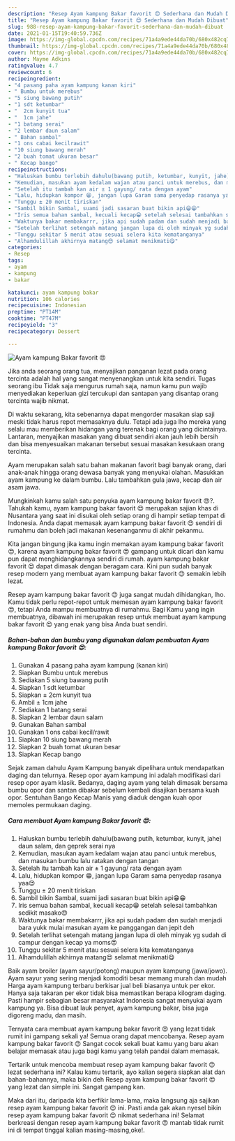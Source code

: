 ```yaml
---
description: "Resep Ayam kampung Bakar favorit 😍 Sederhana dan Mudah Dibuat"
title: "Resep Ayam kampung Bakar favorit 😍 Sederhana dan Mudah Dibuat"
slug: 988-resep-ayam-kampung-bakar-favorit-sederhana-dan-mudah-dibuat
date: 2021-01-15T19:40:59.736Z
image: https://img-global.cpcdn.com/recipes/71a4a9ede44da70b/680x482cq70/ayam-kampung-bakar-favorit-😍-foto-resep-utama.jpg
thumbnail: https://img-global.cpcdn.com/recipes/71a4a9ede44da70b/680x482cq70/ayam-kampung-bakar-favorit-😍-foto-resep-utama.jpg
cover: https://img-global.cpcdn.com/recipes/71a4a9ede44da70b/680x482cq70/ayam-kampung-bakar-favorit-😍-foto-resep-utama.jpg
author: Mayme Adkins
ratingvalue: 4.7
reviewcount: 6
recipeingredient:
- "4 pasang paha ayam kampung kanan kiri"
- " Bumbu untuk merebus"
- "5 siung bawang putih"
- "1 sdt ketumbar"
- "  2cm kunyit tua"
- "  1cm jahe"
- "1 batang serai"
- "2 lembar daun salam"
- " Bahan sambal"
- "1 ons cabai kecilrawit"
- "10 siung bawang merah"
- "2 buah tomat ukuran besar"
- " Kecap bango"
recipeinstructions:
- "Haluskan bumbu terlebih dahulu(bawang putih, ketumbar, kunyit, jahe) daun salam, dan geprek serai nya"
- "Kemudian, masukan ayam kedalam wajan atau panci untuk merebus, dan masukan bumbu lalu ratakan dengan tangan"
- "Setelah itu tambah kan air ± 1 gayung/ rata dengan ayam"
- "Lalu, hidupkan kompor 😁, jangan lupa Garam sama penyedap rasanya yaa😍"
- "Tunggu ± 20 menit tiriskan"
- "Sambil bikin Sambal, suami jadi sasaran buat bikin api😁😁"
- "Iris semua bahan sambal, kecuali kecap😁 setelah selesai tambahkan sedikit masako😍"
- "Waktunya bakar membakarrr, jika api sudah padam dan sudah menjadi bara yukk mulai masukan ayam ke panggangan dan jepit deh"
- "Setelah terlihat setengah matang jangan lupa di oleh minyak yg sudah di campur dengan kecap ya moms😍"
- "Tunggu sekitar 5 menit atau sesuai selera kita kematanganya"
- "Alhamdulillah akhirnya matang😍 selamat menikmati😋"
categories:
- Resep
tags:
- ayam
- kampung
- bakar

katakunci: ayam kampung bakar 
nutrition: 106 calories
recipecuisine: Indonesian
preptime: "PT14M"
cooktime: "PT47M"
recipeyield: "3"
recipecategory: Dessert

---
```



![Ayam kampung Bakar favorit 😍](https://img-global.cpcdn.com/recipes/71a4a9ede44da70b/680x482cq70/ayam-kampung-bakar-favorit-😍-foto-resep-utama.jpg)

Jika anda seorang orang tua, menyajikan panganan lezat pada orang tercinta adalah hal yang sangat menyenangkan untuk kita sendiri. Tugas seorang ibu Tidak saja mengurus rumah saja, namun kamu pun wajib menyediakan keperluan gizi tercukupi dan santapan yang disantap orang tercinta wajib nikmat.

Di waktu  sekarang, kita sebenarnya dapat mengorder masakan siap saji meski tidak harus repot memasaknya dulu. Tetapi ada juga lho mereka yang selalu mau memberikan hidangan yang terenak bagi orang yang dicintainya. Lantaran, menyajikan masakan yang dibuat sendiri akan jauh lebih bersih dan bisa menyesuaikan makanan tersebut sesuai masakan kesukaan orang tercinta. 

Ayam merupakan salah satu bahan makanan favorit bagi banyak orang, dari anak-anak hingga orang dewasa banyak yang menyukai olahan. Masukkan ayam kampung ke dalam bumbu. Lalu tambahkan gula jawa, kecap dan air asam jawa.

Mungkinkah kamu salah satu penyuka ayam kampung bakar favorit 😍?. Tahukah kamu, ayam kampung bakar favorit 😍 merupakan sajian khas di Nusantara yang saat ini disukai oleh setiap orang di hampir setiap tempat di Indonesia. Anda dapat memasak ayam kampung bakar favorit 😍 sendiri di rumahmu dan boleh jadi makanan kesenanganmu di akhir pekanmu.

Kita jangan bingung jika kamu ingin memakan ayam kampung bakar favorit 😍, karena ayam kampung bakar favorit 😍 gampang untuk dicari dan kamu pun dapat menghidangkannya sendiri di rumah. ayam kampung bakar favorit 😍 dapat dimasak dengan beragam cara. Kini pun sudah banyak resep modern yang membuat ayam kampung bakar favorit 😍 semakin lebih lezat.

Resep ayam kampung bakar favorit 😍 juga sangat mudah dihidangkan, lho. Kamu tidak perlu repot-repot untuk memesan ayam kampung bakar favorit 😍, tetapi Anda mampu membuatnya di rumahmu. Bagi Kamu yang ingin membuatnya, dibawah ini merupakan resep untuk membuat ayam kampung bakar favorit 😍 yang enak yang bisa Anda buat sendiri.

<!--inarticleads1-->

##### Bahan-bahan dan bumbu yang digunakan dalam pembuatan Ayam kampung Bakar favorit 😍:

1. Gunakan 4 pasang paha ayam kampung (kanan kiri)
1. Siapkan  Bumbu untuk merebus
1. Sediakan 5 siung bawang putih
1. Siapkan 1 sdt ketumbar
1. Siapkan  ± 2cm kunyit tua
1. Ambil  ± 1cm jahe
1. Sediakan 1 batang serai
1. Siapkan 2 lembar daun salam
1. Gunakan  Bahan sambal
1. Gunakan 1 ons cabai kecil/rawit
1. Siapkan 10 siung bawang merah
1. Siapkan 2 buah tomat ukuran besar
1. Siapkan  Kecap bango


Sejak zaman dahulu Ayam Kampung banyak dipelihara untuk mendapatkan daging dan telurnya. Resep opor ayam kampung ini adalah modifikasi dari resep opor ayam klasik. Bedanya, daging ayam yang telah dimasak bersama bumbu opor dan santan dibakar sebelum kembali disajikan bersama kuah opor. Sentuhan Bango Kecap Manis yang diaduk dengan kuah opor memoles permukaan daging. 

<!--inarticleads2-->

##### Cara membuat Ayam kampung Bakar favorit 😍:

1. Haluskan bumbu terlebih dahulu(bawang putih, ketumbar, kunyit, jahe) daun salam, dan geprek serai nya
1. Kemudian, masukan ayam kedalam wajan atau panci untuk merebus, dan masukan bumbu lalu ratakan dengan tangan
1. Setelah itu tambah kan air ± 1 gayung/ rata dengan ayam
1. Lalu, hidupkan kompor 😁, jangan lupa Garam sama penyedap rasanya yaa😍
1. Tunggu ± 20 menit tiriskan
1. Sambil bikin Sambal, suami jadi sasaran buat bikin api😁😁
1. Iris semua bahan sambal, kecuali kecap😁 setelah selesai tambahkan sedikit masako😍
1. Waktunya bakar membakarrr, jika api sudah padam dan sudah menjadi bara yukk mulai masukan ayam ke panggangan dan jepit deh
1. Setelah terlihat setengah matang jangan lupa di oleh minyak yg sudah di campur dengan kecap ya moms😍
1. Tunggu sekitar 5 menit atau sesuai selera kita kematanganya
1. Alhamdulillah akhirnya matang😍 selamat menikmati😋


Baik ayam broiler (ayam sayur/potong) maupun ayam kampung (jawa/jowo). Ayam sayur yang sering menjadi komoditi besar memang murah dan mudah Harga ayam kampung terbaru berkisar jual beli biasanya untuk per ekor. Hanya saja takaran per ekor tidak bisa memastikan berapa kilogram daging. Pasti hampir sebagian besar masyarakat Indonesia sangat menyukai ayam kampung ya. Bisa dibuat lauk penyet, ayam kampung bakar, bisa juga digoreng madu, dan masih. 

Ternyata cara membuat ayam kampung bakar favorit 😍 yang lezat tidak rumit ini gampang sekali ya! Semua orang dapat mencobanya. Resep ayam kampung bakar favorit 😍 Sangat cocok sekali buat kamu yang baru akan belajar memasak atau juga bagi kamu yang telah pandai dalam memasak.

Tertarik untuk mencoba membuat resep ayam kampung bakar favorit 😍 lezat sederhana ini? Kalau kamu tertarik, ayo kalian segera siapkan alat dan bahan-bahannya, maka bikin deh Resep ayam kampung bakar favorit 😍 yang lezat dan simple ini. Sangat gampang kan. 

Maka dari itu, daripada kita berfikir lama-lama, maka langsung aja sajikan resep ayam kampung bakar favorit 😍 ini. Pasti anda gak akan nyesel bikin resep ayam kampung bakar favorit 😍 nikmat sederhana ini! Selamat berkreasi dengan resep ayam kampung bakar favorit 😍 mantab tidak rumit ini di tempat tinggal kalian masing-masing,oke!.

